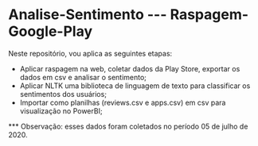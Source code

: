 # Analise-Sentimento --- Raspagem-Google-Play

Neste repositório, vou aplica as seguintes etapas:
* Aplicar raspagem na web, coletar dados da Play Store, exportar os dados em csv e analisar o sentimento;
* Aplicar NLTK uma biblioteca de linguagem de texto para classificar os sentimentos dos usuários;
* Importar como planilhas (reviews.csv e apps.csv) em csv para visualização no PowerBI;

*** Observação: esses dados foram coletados no período 05 de julho de 2020.
